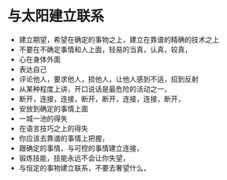 # 与太阳建立联系



* 建立期望，希望在确定的事物之上，建立在靠谱的精确的技术之上
* 不要在不确定事情和人上面，轻易的当真，认真，较真，
* 心在身体外面
* 表达自己
* 评论他人，要求他人，损他人，让他人感到不适，招到反射
* 从某种程度上讲，开口说话是最危险的活动之一，
* 断开，连接，连接，断开，断开，连接，连接，断开，
* 安放到确定的事情上面
* 一城一池的得失
* 在语言技巧之上的得失
* 你应该去靠谱的事情上把握，
* 跟确定的事情，与可控的事情建立连接，
* 锻炼技能，技能永远不会让你失望，
* 与恒定的事物建立联系，不要去奢望什么，

